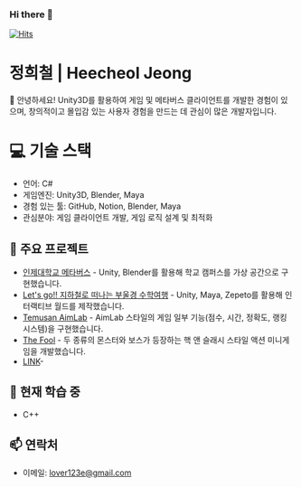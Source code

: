 
### Hi there 👋
[![Hits](https://hits.sh/github.com/JengHC.svg?view=today-total&color=00a2ff&labelColor=000000)](https://hits.sh/github.com/JengHC/)
# 정희철 | Heecheol Jeong
👋 안녕하세요! Unity3D를 활용하여 게임 및 메타버스 클라이언트를 개발한 경험이 있으며, 창의적이고 몰입감 있는 사용자 경험을 만드는 데 관심이 많은 개발자입니다.
# 💻 기술 스택
- 언어: C#
- 게임엔진: Unity3D, Blender, Maya
- 경험 있는 툴: GitHub, Notion, Blender, Maya
- 관심분야: 게임 클라이언트 개발, 게임 로직 설계 및 최적화
## 📂 주요 프로젝트
- [인제대학교 메타버스](https://github.com/JengHC/InJeGuideMap_Metaverse) - Unity, Blender를 활용해 학교 캠퍼스를 가상 공간으로 구현했습니다.
- [Let's go!! 지하철로 떠나는 부울경 수학여행](https://github.com/JengHC/Zepeto-World-Busan-Ulsan-Kimhae-) - Unity, Maya, Zepeto를 활용해 인터랙티브 월드를 제작했습니다.
- [Temusan AimLab](https://github.com/JengHC/Temusan-AimLab) - AimLab 스타일의 게임 일부 기능(점수, 시간, 정확도, 랭킹 시스템)을 구현했습니다.
- [The Fool](https://github.com/JengHC/TheFool) - 두 종류의 몬스터와 보스가 등장하는 핵 앤 슬래시 스타일 액션 미니게임을 개발했습니다.
- [LINK](링크)- 
## 🌱 현재 학습 중
- C++
## 📫 연락처
- 이메일: lover123e@gmail.com

